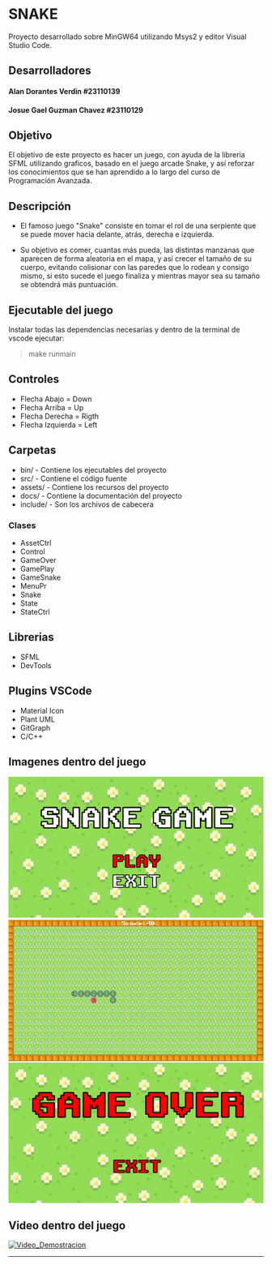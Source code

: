# SNAKE

Proyecto desarrollado sobre MinGW64 utilizando Msys2
y editor Visual Studio Code.

## Desarrolladores
#### Alan Dorantes Verdin #23110139 
#### Josue Gael Guzman Chavez #23110129

## Objetivo
El objetivo de este proyecto es hacer un juego, con ayuda de la libreria SFML utilizando graficos, basado en el juego arcade Snake, y así reforzar los conocimientos que se han aprendido a lo largo del curso de Programación Avanzada.

## Descripción
- El famoso juego "Snake" consiste en tomar el rol de una serpiente que se puede mover hacia delante, atrás, derecha e izquierda.

- Su objetivo es comer, cuantas más pueda, las distintas manzanas que aparecen de forma aleatoria en el mapa, y así crecer el tamaño de su cuerpo, evitando colisionar con las paredes que lo rodean y consigo mismo, si esto sucede el juego finaliza y mientras mayor sea su tamaño se obtendrá más puntuación.


## Ejecutable del juego
Instalar todas las dependencias necesarias y dentro de la terminal de vscode ejecutar:
> make runmain

## Controles
- Flecha Abajo = Down
- Flecha Arriba = Up
- Flecha Derecha = Rigth
- Flecha Izquierda = Left

## Carpetas
- bin/ - Contiene los ejecutables del proyecto
- src/ - Contiene el código fuente
- assets/ - Contiene los recursos del proyecto
- docs/ - Contiene la documentación del proyecto
- include/ - Son los archivos de cabecera

### Clases
- AssetCtrl
- Control
- GameOver
- GamePlay
- GameSnake
- MenuPr
- Snake
- State
- StateCtrl

## Librerias
- SFML
- DevTools

## Plugins VSCode
- Material Icon
- Plant UML
- GitGraph
- C/C++

## Imagenes dentro del juego
![Imagen_1](assets/images/img1.png)
![Imagen_2](assets/images/img2.png)
![Imagen_3](assets/images/img3.png)

## Video dentro del juego
[![Video_Demostracion](https://img.youtube.com/vi/X58pwzmARHM)](https://youtu.be/X58pwzmARHM)
___